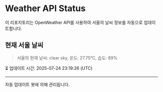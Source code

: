 
# Weather API Status

이 리포지토리는 OpenWeather API를 사용하여 서울의 날씨 정보를 자동으로 업데이트합니다.

## 현재 서울 날씨
> 서울의 현재 날씨: clear sky, 온도: 27.75°C, 습도: 89%

⏳ 업데이트 시간: 2025-07-24 23:19:26 (UTC)

---
자동 업데이트 봇에 의해 관리됩니다.

